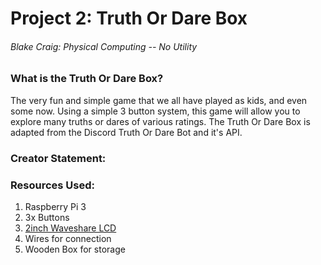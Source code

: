 # **Project 2: Truth Or Dare Box**
###### Blake Craig: Physical Computing -- No Utility

### What is the Truth Or Dare Box?
  The very fun and simple game that we all have played as kids, and even some now. Using a simple 3 button system, this game will allow you to explore many truths or dares of various ratings. The Truth Or Dare Box is adapted from the Discord Truth Or Dare Bot and it's API.

### Creator Statement:

### Resources Used:
1. Raspberry Pi 3
2. 3x Buttons
3. [2inch Waveshare LCD](https://www.amazon.com/2inch-IPS-LCD-Display-Module/dp/B082GFTZQD/ref=pd_ci_mcx_mh_mcx_views_0?pd_rd_w=WMFdL&content-id=amzn1.sym.1bcf206d-941a-4dd9-9560-bdaa3c824953&pf_rd_p=1bcf206d-941a-4dd9-9560-bdaa3c824953&pf_rd_r=KBBJ564QD1HR9P4DB2SV&pd_rd_wg=laHxs&pd_rd_r=6621cfda-114c-49d1-8ca7-f7b7649c0e4d&pd_rd_i=B082GFTZQD&th=1)
4. Wires for connection
5. Wooden Box for storage

### 
